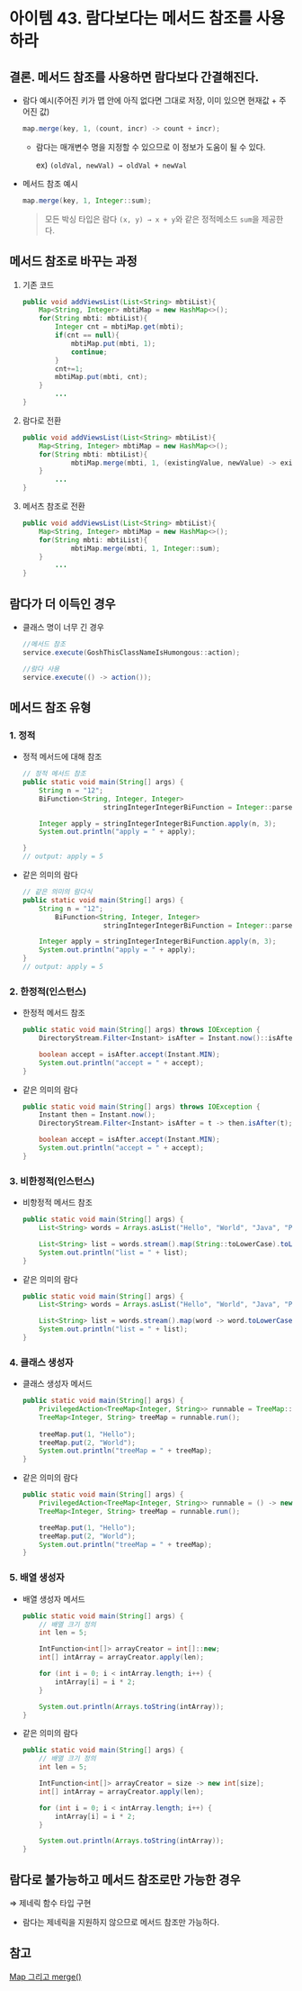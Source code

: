 # 아이템 43. 람다보다는 메서드 참조를 사용하라

## 결론. 메서드 참조를 사용하면 람다보다 간결해진다.

- 람다 예시(주어진 키가 맵 안에 아직 없다면 그대로 저장, 이미 있으면 현재값 + 주어진 값)
    
    ```java
    map.merge(key, 1, (count, incr) -> count + incr);
    ```
    
    - 람다는 매개변수 명을 지정할 수 있으므로 이 정보가 도움이 될 수 있다.
        
        ex) `(oldVal, newVal) → oldVal + newVal`
        
- 메서드 참조 예시
    
    ```java
    map.merge(key, 1, Integer::sum);
    ```
    
    > 모든 박싱 타입은 람다 `(x, y) → x + y`와 같은 정적메소드 `sum`을 제공한다.
    > 

## 메서드 참조로 바꾸는 과정

1. 기존 코드
    
    ```java
    public void addViewsList(List<String> mbtiList){
        Map<String, Integer> mbtiMap = new HashMap<>();
        for(String mbti: mbtiList){
            Integer cnt = mbtiMap.get(mbti);
            if(cnt == null){
                mbtiMap.put(mbti, 1);
                continue;
            }
            cnt+=1;
            mbtiMap.put(mbti, cnt);
        }
    		...
    }
    ```
    
2. 람다로 전환
    
    ```java
    public void addViewsList(List<String> mbtiList){
        Map<String, Integer> mbtiMap = new HashMap<>();
        for(String mbti: mbtiList){
    			mbtiMap.merge(mbti, 1, (existingValue, newValue) -> existingValue + newValue);
        }
    		...
    }
    ```
    
3. 메서츠 참조로 전환
    
    ```java
    public void addViewsList(List<String> mbtiList){
        Map<String, Integer> mbtiMap = new HashMap<>();
        for(String mbti: mbtiList){
    			mbtiMap.merge(mbti, 1, Integer::sum);
        }
    		...
    }
    ```
    

## 람다가 더 이득인 경우

- 클래스 명이 너무 긴 경우
    
    ```java
    //메서드 참조 
    service.execute(GoshThisClassNameIsHumongous::action);
    
    //람다 사용
    service.execute(() -> action());
    ```
    

## 메서드 참조 유형

### 1. 정적

- 정적 메서드에 대해 참조
    
    ```java
    // 정적 메서드 참조
    public static void main(String[] args) {
        String n = "12";
        BiFunction<String, Integer, Integer> 
    					stringIntegerIntegerBiFunction = Integer::parseInt;
    
        Integer apply = stringIntegerIntegerBiFunction.apply(n, 3);
        System.out.println("apply = " + apply);
    
    }
    // output: apply = 5
    ```
    
- 같은 의미의 람다
    
    ```java
    // 같은 의미의 람다식
    public static void main(String[] args) {
        String n = "12";
    	    BiFunction<String, Integer, Integer> 
    					stringIntegerIntegerBiFunction = Integer::parseInt;
    
        Integer apply = stringIntegerIntegerBiFunction.apply(n, 3);
        System.out.println("apply = " + apply);
    }
    // output: apply = 5
    ```
    

### 2. 한정적(인스턴스)

- 한정적 메서드 참조
    
    ```java
    public static void main(String[] args) throws IOException {
        DirectoryStream.Filter<Instant> isAfter = Instant.now()::isAfter;
    
        boolean accept = isAfter.accept(Instant.MIN);
        System.out.println("accept = " + accept);
    }
    ```
    
- 같은 의미의 람다
    
    ```java
    public static void main(String[] args) throws IOException {
        Instant then = Instant.now();
        DirectoryStream.Filter<Instant> isAfter = t -> then.isAfter(t);
    
        boolean accept = isAfter.accept(Instant.MIN);
        System.out.println("accept = " + accept);
    }
    ```
    

### 3. 비한정적(인스턴스)

- 비항정적 메서드 참조
    
    ```java
    public static void main(String[] args) {
        List<String> words = Arrays.asList("Hello", "World", "Java", "Programming");
    
        List<String> list = words.stream().map(String::toLowerCase).toList();
        System.out.println("list = " + list);
    }
    ```
    
- 같은 의미의 람다
    
    ```java
    public static void main(String[] args) {
        List<String> words = Arrays.asList("Hello", "World", "Java", "Programming");
    
        List<String> list = words.stream().map(word -> word.toLowerCase()).toList();
        System.out.println("list = " + list);
    }
    ```
    

### 4. 클래스 생성자

- 클래스 생성자 메서드
    
    ```java
    public static void main(String[] args) {
        PrivilegedAction<TreeMap<Integer, String>> runnable = TreeMap::new;
        TreeMap<Integer, String> treeMap = runnable.run();
        
        treeMap.put(1, "Hello");
        treeMap.put(2, "World");
        System.out.println("treeMap = " + treeMap);
    }
    ```
    
- 같은 의미의 람다
    
    ```java
    public static void main(String[] args) {
        PrivilegedAction<TreeMap<Integer, String>> runnable = () -> new TreeMap<>();
        TreeMap<Integer, String> treeMap = runnable.run();
    
        treeMap.put(1, "Hello");
        treeMap.put(2, "World");
        System.out.println("treeMap = " + treeMap);
    }
    ```
    

### 5. 배열 생성자

- 배열 생성자 메서드
    
    ```java
    public static void main(String[] args) {
        // 배열 크기 정의
        int len = 5;
    
        IntFunction<int[]> arrayCreator = int[]::new;
        int[] intArray = arrayCreator.apply(len);
    
        for (int i = 0; i < intArray.length; i++) {
            intArray[i] = i * 2;
        }
    
        System.out.println(Arrays.toString(intArray));
    }
    ```
    
- 같은 의미의 람다
    
    ```java
    public static void main(String[] args) {
        // 배열 크기 정의
        int len = 5;
    
        IntFunction<int[]> arrayCreator = size -> new int[size];
        int[] intArray = arrayCreator.apply(len);
    
        for (int i = 0; i < intArray.length; i++) {
            intArray[i] = i * 2;
        }
    
        System.out.println(Arrays.toString(intArray));
    }
    ```
    

## 람다로 불가능하고 메서드 참조로만 가능한 경우

⇒ 제네릭 함수 타입 구현

- 람다는 제네릭을 지원하지 않으므로 메서드 참조만 가능하다.

## 참고

[Map 그리고 merge()](https://exponential-e.tistory.com/76)